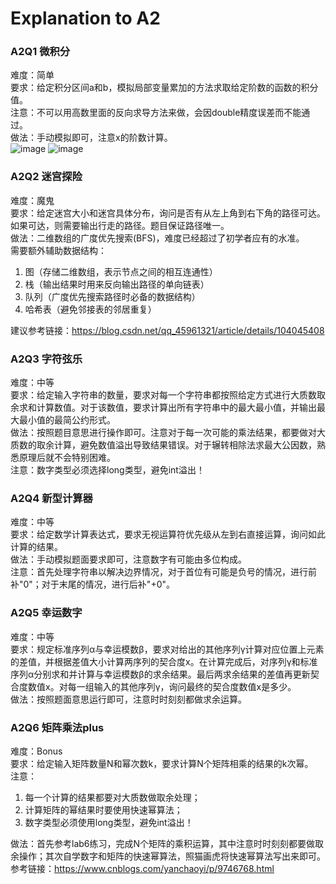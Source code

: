 # Explanation to A2

### A2Q1 微积分
难度：简单   
要求：给定积分区间a和b，模拟局部变量累加的方法求取给定阶数的函数的积分值。  
注意：不可以用高数里面的反向求导方法来做，会因double精度误差而不能通过。  
做法：手动模拟即可，注意x的阶数计算。  
![image](https://user-images.githubusercontent.com/64548919/127519408-7abdaadd-1768-442a-b23a-005880b6f227.png)
![image](https://user-images.githubusercontent.com/64548919/127519420-6220ecc9-c884-49f6-85da-8d23d6db2d67.png)

### A2Q2 迷宫探险
难度：魔鬼   
要求：给定迷宫大小和迷宫具体分布，询问是否有从左上角到右下角的路径可达。如果可达，则需要输出行走的路径。题目保证路径唯一。    
做法：二维数组的广度优先搜索(BFS)，难度已经超过了初学者应有的水准。  
需要额外辅助数据结构：   
1. 图（存储二维数组，表示节点之间的相互连通性）  
2. 栈（输出结果时用来反向输出路径的单向链表）   
3. 队列（广度优先搜索路径时必备的数据结构）   
4. 哈希表（避免邻接表的邻居重复）   
     
建议参考链接：https://blog.csdn.net/qq_45961321/article/details/104045408   

### A2Q3 字符弦乐
难度：中等  
要求：给定输入字符串的数量，要求对每一个字符串都按照给定方式进行大质数取余求和计算数值。对于该数值，要求计算出所有字符串中的最大最小值，并输出最大最小值的最简公约形式。  
做法：按照题目意思进行操作即可。注意对于每一次可能的乘法结果，都要做对大质数的取余计算，避免数值溢出导致结果错误。对于辗转相除法求最大公因数，熟悉原理后就不会特别困难。   
注意：数字类型必须选择long类型，避免int溢出！  

### A2Q4 新型计算器
难度：中等   
要求：给定数学计算表达式，要求无视运算符优先级从左到右直接运算，询问如此计算的结果。  
做法：手动模拟题面要求即可，注意数字有可能由多位构成。  
注意：首先处理字符串以解决边界情况，对于首位有可能是负号的情况，进行前补"0"；对于末尾的情况，进行后补"+0"。  

### A2Q5 幸运数字
难度：中等   
要求：规定标准序列α与幸运模数β，要求对给出的其他序列γ计算对应位置上元素的差值，并根据差值大小计算两序列的契合度x。在计算完成后，对序列γ和标准序列α分别求和并计算与幸运模数β的求余结果。最后两求余结果的差值再更新契合度数值x。对每一组输入的其他序列γ，询问最终的契合度数值x是多少。   
做法：按照题面意思运行即可，注意时时刻刻都做求余运算。  

### A2Q6 矩阵乘法plus
难度：Bonus   
要求：给定输入矩阵数量N和幂次数k，要求计算N个矩阵相乘的结果的k次幂。  
注意：  
1. 每一个计算的结果都要对大质数做取余处理；  
2. 计算矩阵的幂结果时要使用快速幂算法；  
3. 数字类型必须使用long类型，避免int溢出！  

做法：首先参考lab6练习，完成N个矩阵的乘积运算，其中注意时时刻刻都要做取余操作；其次自学数字和矩阵的快速幂算法，照猫画虎将快速幂算法写出来即可。  
参考链接：https://www.cnblogs.com/yanchaoyi/p/9746768.html

